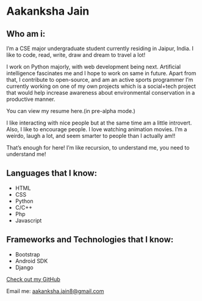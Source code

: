 # Aakanksha Jain

## Who am i:
I’m a CSE major undergraduate student currently residing in Jaipur, India. I like to code, read, write, draw and dream to travel a lot! 

I work on Python majorly, with web development being next. Artificial intelligence fascinates me and I hope to work on same in future. Apart from that, I contribute to open-source, and am an active sports programmer
I’m currently working on one of my own projects which is a social+tech project that would help increase awareness about environmental conservation in a productive manner. 

You can view my resume here.(in pre-alpha mode.) 

I like interacting with nice people but at the same time am a little introvert. Also, I like to encourage people. I love watching animation movies. I’m a weirdo, laugh a lot, and seem smarter to people than I actually am!!

That’s enough for here! I’m like recursion, to understand me, you need to understand me! 



## Languages that I know:

- HTML
- CSS
- Python
- C/C++
- Php
- Javascript



## Frameworks and Technologies that I know:

- Bootstrap
- Android SDK
- Django


[Check out my GitHub](https://github.com/accakks)

Email me: aakanksha.jain8@gmail.com
